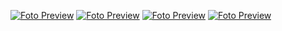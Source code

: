 [![Foto Preview](fotos/001-100.avif)](https://20essentials.github.io/001-100/)
[![Foto Preview](fotos/101-200.avif)](https://20essentials.github.io/101-200/)
[![Foto Preview](fotos/201-300.avif)](https://20essentials.github.io/201-300/)
[![Foto Preview](fotos/301-400.avif)](https://20essentials.github.io/301-400/)